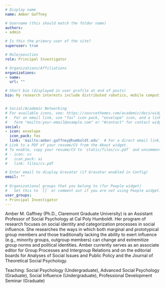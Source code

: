```yaml
---
# Display name
name: Amber Gaffney

# Username (this should match the folder name)
authors:
- admin

# Is this the primary user of the site?
superuser: true

# Role/position
role: Principal Investigator

# Organizations/Affiliations
organizations:
- name:
  url: ""

# Short bio (displayed in user profile at end of posts)
bio: My research interests include distributed robotics, mobile computing and programmable matter.


# Social/Academic Networking
# For available icons, see: https://sourcethemes.com/academic/docs/widgets/#icons
#   For an email link, use "fas" icon pack, "envelope" icon, and a link in the
#   form "mailto:your-email@example.com" or "#contact" for contact widget.
social:
- icon: envelope
  icon_pack: fas
  link: 'mailto:amber.gaffney@humboldt.edu'  # For a direct email link, use "mailto:test@example.org".
# Link to a PDF of your resume/CV from the About widget.
# To enable, copy your resume/CV to `static/files/cv.pdf` and uncomment the lines below.  
# - icon: cv
#   icon_pack: ai
#   link: files/cv.pdf

# Enter email to display Gravatar (if Gravatar enabled in Config)
email: ""
  
# Organizational groups that you belong to (for People widget)
#   Set this to `[]` or comment out if you are not using People widget.  
user_groups:
- Principal Investigator
---
```


Amber M. Gaffney (Ph.D., Claremont Graduate University) is an Assistant Professor of Social Psychology at Cal Poly Humboldt. Her program of research focuses on social identity and categorization processes in social influence. She researches the ways in which both marginal and prototypical group members and those traditionally lacking the ability to exert influence (e.g., minority groups, outgroup members) can change and extremitize group norms and political identities. Amber currently serves as an associate editor for Group Processes and Intergroup Relations and on the editorial boards for Analyses of Social Issues and Public Policy and the Journal of Theoretical Social Psychology.

Teaching: Social Psychology (Undergraduate), Advanced Social Psychology (Graduate), Social Influence (Undergraduate), Professional Development Seminar (Graduate)
